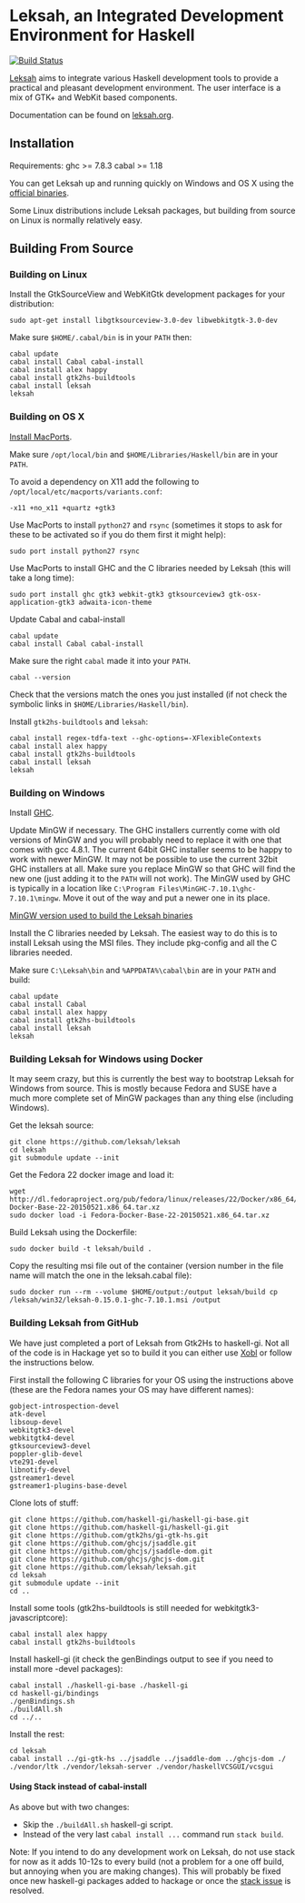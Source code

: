 # Leksah, an Integrated Development Environment for Haskell

[![Build Status](https://secure.travis-ci.org/leksah/leksah.png?branch=vcs)](http://travis-ci.org/leksah/leksah)

[Leksah](http://leksah.org/) aims to integrate various Haskell development
tools to provide a practical and pleasant development environment.
The user interface is a mix of GTK+ and WebKit based components.

Documentation can be found on [leksah.org](http://leksah.org/).

## Installation

Requirements: ghc >= 7.8.3 cabal >= 1.18

You can get Leksah up and running quickly on Windows and OS X using the
[official binaries](https://github.com/leksah/leksah/wiki/download).

Some Linux distributions include Leksah packages, but building from source
on Linux is normally relatively easy.

## Building From Source

### Building on Linux

Install the GtkSourceView and WebKitGtk development packages for your distribution:

    sudo apt-get install libgtksourceview-3.0-dev libwebkitgtk-3.0-dev

Make sure `$HOME/.cabal/bin` is in your `PATH` then:
    
    cabal update
    cabal install Cabal cabal-install
    cabal install alex happy
    cabal install gtk2hs-buildtools
    cabal install leksah
    leksah

### Building on OS X

[Install MacPorts](https://www.macports.org/install.php).

Make sure `/opt/local/bin` and `$HOME/Libraries/Haskell/bin` are in your `PATH`.

To avoid a dependency on X11 add the following to `/opt/local/etc/macports/variants.conf`:

    -x11 +no_x11 +quartz +gtk3

Use MacPorts to install `python27` and `rsync` (sometimes it stops to ask for these to be
activated so if you do them first it might help):

    sudo port install python27 rsync

Use MacPorts to install GHC and the C libraries needed by Leksah (this will take a long time):
     
    sudo port install ghc gtk3 webkit-gtk3 gtksourceview3 gtk-osx-application-gtk3 adwaita-icon-theme

Update Cabal and cabal-install

	cabal update
	cabal install Cabal cabal-install

Make sure the right `cabal` made it into your `PATH`.

    cabal --version

Check that the versions match the ones you just installed (if not check the symbolic links in
`$HOME/Libraries/Haskell/bin`).

Install `gtk2hs-buildtools` and `leksah`:

    cabal install regex-tdfa-text --ghc-options=-XFlexibleContexts
    cabal install alex happy
    cabal install gtk2hs-buildtools
    cabal install leksah
    leksah

### Building on Windows

Install [GHC](https://www.haskell.org/downloads/windows).

Update MinGW if necessary.  The GHC installers currently come with old versions of
MinGW and you will probably need to replace it with one that comes with gcc 4.8.1.
The current 64bit GHC installer seems to be happy to work with newer MinGW.
It may not be possible to use the current 32bit GHC installers at all.
Make sure you replace MinGW so that GHC will find the new one (just adding
it to the `PATH` will not work). The MinGW used by GHC is typically in a location
like `C:\Program Files\MinGHC-7.10.1\ghc-7.10.1\mingw`.  Move it out of the way
and put a newer one in its place.

[MinGW version used to build the Leksah binaries](http://sourceforge.net/projects/mingw-w64/files/Toolchains%20targetting%20Win64/Personal%20Builds/mingw-builds/4.9.2/threads-posix/seh/x86_64-4.9.2-release-posix-seh-rt_v4-rev2.7z)

Install the C libraries needed by Leksah.  The easiest way to do this is to install
Leksah using the MSI files.  They include pkg-config and all the C libraries needed.

Make sure `C:\Leksah\bin` and `%APPDATA%\cabal\bin` are in your `PATH` and build:

    cabal update
    cabal install Cabal
    cabal install alex happy
    cabal install gtk2hs-buildtools
    cabal install leksah
    leksah
   
### Building Leksah for Windows using Docker

It may seem crazy, but this is currently the best way to bootstrap Leksah for
Windows from source.  This is mostly because Fedora and SUSE have a much
more complete set of MinGW packages than any thing else (including Windows).

Get the leksah source:

    git clone https://github.com/leksah/leksah
    cd leksah
    git submodule update --init

Get the Fedora 22 docker image and load it:

    wget http://dl.fedoraproject.org/pub/fedora/linux/releases/22/Docker/x86_64/Fedora-Docker-Base-22-20150521.x86_64.tar.xz
    sudo docker load -i Fedora-Docker-Base-22-20150521.x86_64.tar.xz

Build Leksah using the Dockerfile:

    sudo docker build -t leksah/build .

Copy the resulting msi file out of the container (version number in the file name will match the one in the leksah.cabal file):

    sudo docker run --rm --volume $HOME/output:/output leksah/build cp /leksah/win32/leksah-0.15.0.1-ghc-7.10.1.msi /output


### Building Leksah from GitHub

We have just completed a port of Leksah from Gtk2Hs to haskell-gi.  Not all
of the code is in Hackage yet so to build it you can either use [Xobl](xobl/Readme.md)
or follow the instructions below.

First install the following C libraries for your OS using the instructions
above (these are the Fedora names your OS may have different names):

    gobject-introspection-devel
    atk-devel
    libsoup-devel
    webkitgtk3-devel
    webkitgtk4-devel
    gtksourceview3-devel
    poppler-glib-devel
    vte291-devel
    libnotify-devel
    gstreamer1-devel
    gstreamer1-plugins-base-devel

Clone lots of stuff:

    git clone https://github.com/haskell-gi/haskell-gi-base.git
    git clone https://github.com/haskell-gi/haskell-gi.git
    git clone https://github.com/gtk2hs/gi-gtk-hs.git
    git clone https://github.com/ghcjs/jsaddle.git
    git clone https://github.com/ghcjs/jsaddle-dom.git
    git clone https://github.com/ghcjs/ghcjs-dom.git
    git clone https://github.com/leksah/leksah.git
    cd leksah
    git submodule update --init
    cd ..

Install some tools (gtk2hs-buildtools is still needed for webkitgtk3-javascriptcore):

    cabal install alex happy
    cabal install gtk2hs-buildtools

Install haskell-gi (it check the genBindings output to see if you need to install more -devel packages):

    cabal install ./haskell-gi-base ./haskell-gi
    cd haskell-gi/bindings
    ./genBindings.sh
    ./buildAll.sh
    cd ../..

Install the rest:

    cd leksah
    cabal install ../gi-gtk-hs ../jsaddle ../jsaddle-dom ../ghcjs-dom ./ ./vendor/ltk ./vendor/leksah-server ./vendor/haskellVCSGUI/vcsgui

#### Using Stack instead of cabal-install

As above but with two changes:

* Skip the `./buildAll.sh` haskell-gi script.
* Instead of the very last `cabal install ...` command run `stack build`.

Note: If you intend to do any development work on Leksah, do not use stack for now as it adds 10-12s to every build (not a problem for a one off build, but annoying when you are making changes).  This will probably be fixed once new haskell-gi packages added to hackage or once the [stack issue](https://github.com/commercialhaskell/stack/issues/2041) is resolved.
